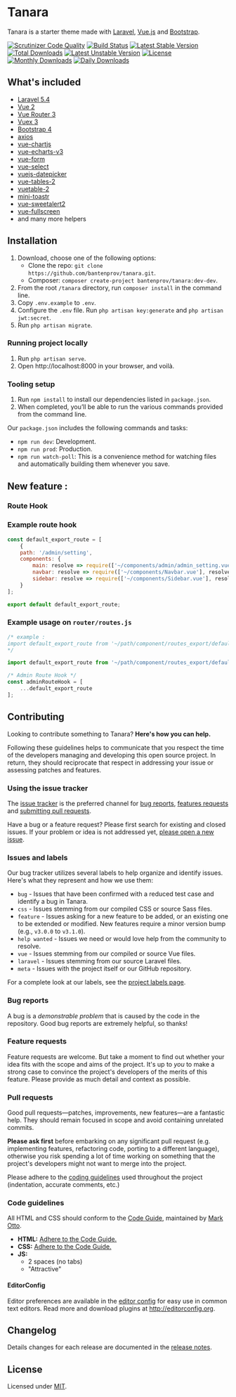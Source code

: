 # Tanara

Tanara is a starter theme made with [Laravel](https://laravel.com), [Vue.js](https://vuejs.org) and [Bootstrap](https://getbootstrap.com).

[![Scrutinizer Code Quality](https://scrutinizer-ci.com/g/bantenprov/tanara/badges/quality-score.png?b=master)](https://scrutinizer-ci.com/g/bantenprov/tanara/?branch=master)
[![Build Status](https://scrutinizer-ci.com/g/bantenprov/tanara/badges/build.png?b=master)](https://scrutinizer-ci.com/g/bantenprov/tanara/build-status/master)
[![Latest Stable Version](https://poser.pugx.org/bantenprov/tanara/v/stable)](https://packagist.org/packages/bantenprov/tanara)
[![Total Downloads](https://poser.pugx.org/bantenprov/tanara/downloads)](https://packagist.org/packages/bantenprov/tanara)
[![Latest Unstable Version](https://poser.pugx.org/bantenprov/tanara/v/unstable)](https://packagist.org/packages/bantenprov/tanara)
[![License](https://poser.pugx.org/bantenprov/tanara/license)](https://packagist.org/packages/bantenprov/tanara)
[![Monthly Downloads](https://poser.pugx.org/bantenprov/tanara/d/monthly)](https://packagist.org/packages/bantenprov/tanara)
[![Daily Downloads](https://poser.pugx.org/bantenprov/tanara/d/daily)](https://packagist.org/packages/bantenprov/tanara)

## What's included

- [Laravel 5.4](https://laravel.com/docs/5.4)
- [Vue 2](https://vuejs.org)
- [Vue Router 3](https://router.vuejs.org)
- [Vuex 3](https://vuex.vuejs.org)
- [Bootstrap 4](https://getbootstrap.com)
- [axios](https://github.com/axios/axios)
- [vue-chartjs](http://vue-chartjs.org)
- [vue-echarts-v3](https://github.com/xlsdg/vue-echarts-v3)
- [vue-form](https://github.com/fergaldoyle/vue-form)
- [vue-select](https://github.com/sagalbot/vue-select)
- [vuejs-datepicker](https://github.com/charliekassel/vuejs-datepicker)
- [vue-tables-2](https://github.com/matfish2/vue-tables-2)
- [vuetable-2](https://github.com/ratiw/vuetable-2)
- [mini-toastr](https://github.com/se-panfilov/mini-toastr)
- [vue-sweetalert2](https://github.com/avil13/vue-sweetalert2)
- [vue-fullscreen](https://github.com/mirari/vue-fullscreen)
- and many more helpers

## Installation

1. Download, choose one of the following options:
   - Clone the repo: `git clone https://github.com/bantenprov/tanara.git`.
   - Composer: `composer create-project bantenprov/tanara:dev-dev`.
2. From the root `/tanara` directory, run `composer install` in the command line.
3. Copy `.env.example` to `.env`.
4. Configure the `.env` file. Run `php artisan key:generate` and `php artisan jwt:secret`.
5. Run `php artisan migrate`.

### Running project locally

1. Run `php artisan serve`.
2. Open http://localhost:8000 in your browser, and voilà.

### Tooling setup

1. Run `npm install` to install our dependencies listed in `package.json`.
2. When completed, you’ll be able to run the various commands provided from the command line.

Our `package.json` includes the following commands and tasks:

- `npm run dev`: Development.
- `npm run prod`: Production.
- `npm run watch-poll`: This is a convenience method for watching files and automatically building them whenever you save.

## New feature :

### Route Hook

### Example route hook

```javascript
const default_export_route = [	    
	{
	path: '/admin/setting',
	components: {
		main: resolve => require(['~/components/admin/admin_setting.vue'], resolve),
		navbar: resolve => require(['~/components/Navbar.vue'], resolve),
		sidebar: resolve => require(['~/components/Sidebar.vue'], resolve)
	}
];

export default default_export_route;
```

### Example usage on `router/routes.js`

```javascript
/* example : 
import default_export_route from '~/path/component/routes_export/default_export_route';
*/

import default_export_route from '~/path/component/routes_export/default_export_route';

/* Admin Route Hook */
const adminRouteHook = [
    ...default_export_route
];
```

## Contributing

Looking to contribute something to Tanara? **Here's how you can help.**

Following these guidelines helps to communicate that you respect the time of
the developers managing and developing this open source project. In return,
they should reciprocate that respect in addressing your issue or assessing
patches and features.

### Using the issue tracker

The [issue tracker](https://github.com/bantenprov/tanara/issues) is
the preferred channel for [bug reports](#bug-reports), [features requests](#feature-requests)
and [submitting pull requests](#pull-requests).

Have a bug or a feature request? Please first search for existing and closed issues. If your problem or idea is not addressed yet, [please open a new issue](https://github.com/bantenprov/tanara/issues/new).

### Issues and labels

Our bug tracker utilizes several labels to help organize and identify issues. Here's what they represent and how we use them:

- `bug` - Issues that have been confirmed with a reduced test case and identify a bug in Tanara.
- `css` - Issues stemming from our compiled CSS or source Sass files.
- `feature` - Issues asking for a new feature to be added, or an existing one to be extended or modified. New features require a minor version bump (e.g., `v3.0.0` to `v3.1.0`).
- `help wanted` - Issues we need or would love help from the community to resolve.
- `vue` - Issues stemming from our compiled or source Vue files.
- `laravel` - Issues stemming from our source Laravel files.
- `meta` - Issues with the project itself or our GitHub repository.

For a complete look at our labels, see the [project labels page](https://github.com/bantenprov/tanara/labels).

### Bug reports

A bug is a _demonstrable problem_ that is caused by the code in the repository.
Good bug reports are extremely helpful, so thanks!

### Feature requests

Feature requests are welcome. But take a moment to find out whether your idea
fits with the scope and aims of the project. It's up to *you* to make a strong
case to convince the project's developers of the merits of this feature. Please
provide as much detail and context as possible.

### Pull requests

Good pull requests—patches, improvements, new features—are a fantastic
help. They should remain focused in scope and avoid containing unrelated
commits.

**Please ask first** before embarking on any significant pull request (e.g.
implementing features, refactoring code, porting to a different language),
otherwise you risk spending a lot of time working on something that the
project's developers might not want to merge into the project.

Please adhere to the [coding guidelines](#code-guidelines) used throughout the
project (indentation, accurate comments, etc.)

### Code guidelines

All HTML and CSS should conform to the [Code Guide](https://github.com/mdo/code-guide), maintained by [Mark Otto](https://github.com/mdo).

- **HTML:** [Adhere to the Code Guide.](http://codeguide.co/#html)
- **CSS:** [Adhere to the Code Guide.](http://codeguide.co/#css)
- **JS:**
  - 2 spaces (no tabs)
  - "Attractive"

#### EditorConfig

Editor preferences are available in the [editor config](.editorconfig) for easy use in common text editors. Read more and download plugins at <http://editorconfig.org>.

## Changelog

Details changes for each release are documented in the [release notes](https://github.com/bantenprov/tanara/releases).

## License

Licensed under [MIT](LICENSE).
